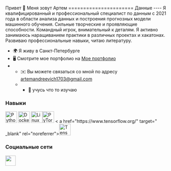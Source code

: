 Привет 👋 Меня зовут Артем ====================== Данные ---- Я квалифицированный и профессиональный специалист по данным с 2021 года в области анализа данных и построения прогнозных модели машинного обучения. Сильные творческие и проявляющие способности. Командный игрок, внимательный к деталям. Я активно занимаюсь наращиванием практики в различных проектах и ​​хакатонах. Развиваю профессиональные навыки, читаю литературу. 
* 🌍 Я живу в Санкт-Петербурге 
* 🖥️ Смотрите мое портфолио на [Мое портфолио](http://ссылка)
* * ✉️ Вы можете связаться со мной по адресу [artemandreevich1703@gmail.com](mailto:artemandreevich1703@gmail.com)
  * * 🧠 учусь что то изучаю

### Навыки

<p align="left">
<a href="https://www.python.org/" target="_blank" rel="noreferrer"><img src="https://raw.githubusercontent.com/ danielcranney/readme-generator/main/public/icons/skills/python-colored.svg" width="36" height="36" alt="Python" /></a> <a href="https:
// www.docker.com/" target="_blank" rel="noreferrer"><img src="https://raw.githubusercontent.com/danielcranney/readme-generator/main/public/icons/skills/docker-colored .svg" width="36" height="36" alt="Docker" /></a>
<a href="https://www.linux.org" target="_blank" rel="noreferrer"> <img src="https://raw.githubusercontent.
com/danielcranney/readme-generator/main/public/icons/skills/linux-colored.svg" width="36" height="36" alt="Linux" /></a><a href="https://pytorch.org/" target="_blank" rel="noreferrer"><img src="https://raw.githubusercontent.com/danielcranney/readme-generator/main/public/ icons/skills/pytorch-colored.svg" width="36" height="36" alt="PyTorch" /></a> <
a href="https://www.tensorflow.org/" target=" _blank" rel="noreferrer"><img src="https://raw.githubusercontent.com/danielcranney/readme-generator/main/public/icons/skills/tensorflow-colored.svg" width="36" height= "36" alt="TensorFlow" /></a>
</p>

### Социальные сети

<p align="left"> <a href="https://www.github.com/ArtemAndreevichD" target="_blank" rel="noreferrer"><img src="https://raw .githubusercontent.com/danielcranney/readme-generator/main/public/icons/socials/github.svg" width="32" height="32" /></a> </p>
